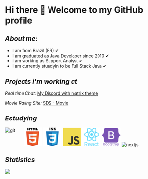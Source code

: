  <h1> Hi there 👋 Welcome to my GitHub profile </h1>

## *About me:*
<ul>
  <li>I am from Brazil (BR) ✔</li>
  <li>I am graduated as Java Developer since 2010 ✔</li>
  <li>I am working as Support Analyst ✔</li>
  <li>I am currently stuadyin to be Full Stack Java ✔</li>
</ul>

## *Projects i'm working at*
*Real time Chat:* <a href="https://lorranecord-matrix.vercel.app">My Discord with matrix theme</a>

*Movie Rating Site:* <a href="https://lorrane-dsmovie.netlify.app/">SDS - Movie</a>


## *Estudying*
<p>
 <img align="left" src="https://www.vectorlogo.zone/logos/git-scm/git-scm-icon.svg" alt="git" width="60" height="60"/> 
 <img src="https://raw.githubusercontent.com/devicons/devicon/master/icons/html5/html5-original-wordmark.svg" alt="html5" width="60" height="60"/> 
 <img src="https://raw.githubusercontent.com/devicons/devicon/master/icons/css3/css3-original-wordmark.svg" alt="css3" width="60" height="60"/> 
 <img src="https://raw.githubusercontent.com/devicons/devicon/master/icons/javascript/javascript-original.svg" alt="javascript" width="60" height="60"/>
 <img src="https://raw.githubusercontent.com/devicons/devicon/master/icons/react/react-original-wordmark.svg" alt="react" width="60" height="60"/> 
 <img src="https://raw.githubusercontent.com/devicons/devicon/master/icons/bootstrap/bootstrap-plain-wordmark.svg" alt="bootstrap" width="60" height="60"/> 
 <img src="https://cdn.worldvectorlogo.com/logos/nextjs-3.svg" alt="nextjs" width="60" height="60"/>  
</p>


## *Statistics*
<img  align="left"  width="500px" src="https://github-readme-stats.vercel.app/api?username=lorrane&show_icons=true&theme=tokyonight"/>

<!--
**Lorrane/Lorrane** is a ✨ _special_ ✨ repository because its `README.md` (this file) appears on your GitHub profile.

Here are some ideas to get you started:

- 🔭 I’m currently working on ...
- 🌱 I’m currently learning ...
- 👯 I’m looking to collaborate on ...
- 🤔 I’m looking for help with ...
- 💬 Ask me about ...
- 📫 How to reach me: ...
- 😄 Pronouns: ...
- ⚡ Fun fact: ...
-->
